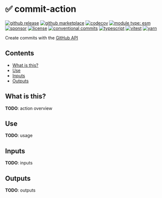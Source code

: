 # :white_check_mark: commit-action

[![github release](https://img.shields.io/github/v/release/flex-development/commit-action.svg?include_prereleases&sort=semver)](https://github.com/flex-development/commit-action/releases/latest)
[![github marketplace](https://img.shields.io/badge/marketplace-gh--commit-blue?logo=github)](https://github.com/marketplace/actions/gh-commit)
[![codecov](https://codecov.io/gh/flex-development/commit-action/branch/main/graph/badge.svg?token=)](https://codecov.io/gh/flex-development/commit-action)
[![module type: esm](https://img.shields.io/badge/module%20type-esm-brightgreen)](https://github.com/voxpelli/badges-cjs-esm)
[![sponsor](https://img.shields.io/badge/sponsor-flex--development-blue.svg?logo=github)](https://github.com/sponsors/flex-development)
[![license](https://img.shields.io/github/license/flex-development/commit-action.svg)](LICENSE.md)
[![conventional commits](https://img.shields.io/badge/-conventional%20commits-fe5196?logo=conventional-commits&logoColor=ffffff)](https://conventionalcommits.org/)
[![typescript](https://img.shields.io/badge/-typescript-3178c6?logo=typescript&logoColor=ffffff)](https://typescriptlang.org/)
[![vitest](https://img.shields.io/badge/-vitest-6e9f18?style=flat&logo=vitest&logoColor=ffffff)](https://vitest.dev/)
[![yarn](https://img.shields.io/badge/-yarn-2c8ebb?style=flat&logo=yarn&logoColor=ffffff)](https://yarnpkg.com/)

Create commits with the [GitHub API][1]

## Contents

- [What is this?](#what-is-this)
- [Use](#use)
- [Inputs](#inputs)
- [Outputs](#outputs)

## What is this?

**TODO**: action overview

## Use

**TODO**: usage

## Inputs

**TODO**: inputs

## Outputs

**TODO**: outputs

[1]: https://docs.github.com/graphql/reference/mutations#createcommitonbranch
